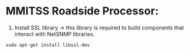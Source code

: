 # MMITSS Roadside Processor:
1) Install SSL library -> this library is required to build components that interact with NetSNMP libraries.

```sudo apt-get install libssl-dev```
